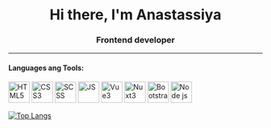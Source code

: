 <h1 align="center">Hi there, I'm <span color="green">Anastassiya</span></h1>
<h3 align="center">Frontend developer</h3>
<hr>
<h4>Languages ang Tools:</h4>
<div display="flex" flex-wrap="wrap">
  <img src="https://www.svgrepo.com/show/452228/html-5.svg" alt="HTML5" height="42" display="inline">
  <img src="https://www.svgrepo.com/show/373535/css.svg" alt="CSS3" height="42" display="inline">
  <img src="https://www.svgrepo.com/show/374067/scss2.svg" alt="SCSS" height="42" display="inline">
  <img src="https://www.svgrepo.com/show/452045/js.svg" alt="JS" height="42" display="inline">
  <img src="https://www.svgrepo.com/show/354528/vue.svg" alt="Vue3" height="42" display="inline">
  <img src="https://www.svgrepo.com/show/373940/nuxt.svg" alt="Nuxt3" height="42" display="inline">
  <img src="https://www.svgrepo.com/show/303293/bootstrap-4-logo.svg" alt="Bootstrap" height="42" display="inline">
  <img src="https://www.svgrepo.com/show/376337/node-js.svg" alt="Node js" height="42" display="inline">
</div>

[![Top Langs](https://github-readme-stats.vercel.app/api/top-langs/?username=Anastassiya-Rybak&layout=compact)](https://github.com/Anastassiya-Rybak/github-readme-stats)

<!--
**Anastassiya-Rybak/Anastassiya-Rybak** is a ✨ _special_ ✨ repository because its `README.md` (this file) appears on your GitHub profile.

Here are some ideas to get you started:

- 🔭 I’m currently working on ...
- 🌱 I’m currently learning ...
- 👯 I’m looking to collaborate on ...
- 🤔 I’m looking for help with ...
- 💬 Ask me about ...
- 📫 How to reach me: ...
- 😄 Pronouns: ...
- ⚡ Fun fact: ...
-->
